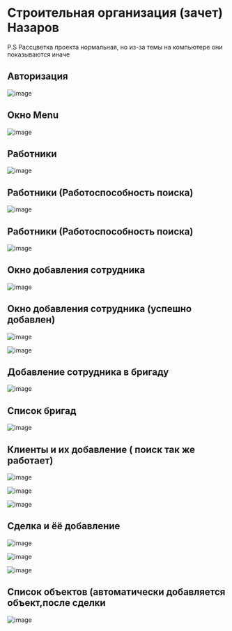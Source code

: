 <h1>Строительная организация (зачет) Назаров</h1>
P.S Рассцветка проекта нормальная, но из-за темы на компьютере они показываются иначе
<h2>Авторизация</h2>

![image](https://user-images.githubusercontent.com/94895241/171838130-a9aa55a6-f3ee-4162-9755-b2b5446411dc.png)

<h2>Окно Menu</h2>

![image](https://user-images.githubusercontent.com/94895241/171838152-167acef4-3ae0-4e48-83c2-b676962a0aa5.png)

<h2>Работники</h2>

![image](https://user-images.githubusercontent.com/94895241/171838211-2296c77b-901d-48ac-b2dd-1ef093068126.png)

<h2>Работники (Работоспособность поиска)</h2>

![image](https://user-images.githubusercontent.com/94895241/171838283-0008afbe-bbef-49ea-ac3f-6343b180bd33.png)

<h2>Работники (Работоспособность поиска)</h2>

![image](https://user-images.githubusercontent.com/94895241/171838346-c1563e29-4ece-4e16-b76b-3c2af53b568a.png)

<h2>Окно добавления сотрудника</h2>

![image](https://user-images.githubusercontent.com/94895241/171838428-fa9d989f-1561-4375-9e1f-81167c9613e4.png)

<h2>Окно добавления сотрудника (успешно добавлен)</h2>

![image](https://user-images.githubusercontent.com/94895241/171838585-4f517134-3544-4bff-895e-e90b19bd66c4.png)

![image](https://user-images.githubusercontent.com/94895241/171838615-7e72649c-6950-4c3a-922b-406361ff0c7c.png)

<h2>Добавление сотрудника в бригаду</h2>


![image](https://user-images.githubusercontent.com/94895241/171838651-4be03648-9f2a-4974-aa0e-3ba000d92d47.png)

<h2>Список бригад</h2>

![image](https://user-images.githubusercontent.com/94895241/171838731-defbf65b-a49c-498e-b287-bf59e2fee5e5.png)


<h2>Клиенты и их добавление ( поиск так же работает)</h2>


![image](https://user-images.githubusercontent.com/94895241/171838776-b9882225-54a1-4375-9ee1-0fffcbaa3648.png)

![image](https://user-images.githubusercontent.com/94895241/171838787-cebf7e7d-2c42-4e0a-9c98-8d2a84d6fc03.png)

![image](https://user-images.githubusercontent.com/94895241/171919182-cdb53181-9bfc-4462-bc12-848d0fde03e0.png)


<h2>Сделка и ёё добавление</h2>


![image](https://user-images.githubusercontent.com/94895241/171919059-7f6d6037-528c-4b0a-820e-e876f660ab7d.png)
 
 
 ![image](https://user-images.githubusercontent.com/94895241/171919137-82e566b2-8009-49e9-99aa-d276ab0eb12f.png)

![image](https://user-images.githubusercontent.com/94895241/171919222-ef2ab67f-1f28-48e9-acd7-bfab3505df85.png)



<h2>Список объектов (автоматически добавляется объект,после сделки</h2>


![image](https://user-images.githubusercontent.com/94895241/171919470-c877e4fe-2d19-4f63-a4b9-a1ab32c31b48.png)




 

      




